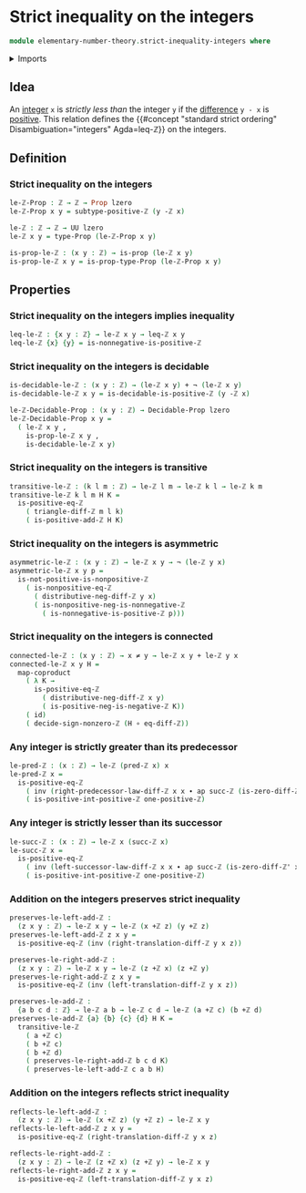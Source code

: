 # Strict inequality on the integers

```agda
module elementary-number-theory.strict-inequality-integers where
```

<details><summary>Imports</summary>

```agda
open import elementary-number-theory.addition-integers
open import elementary-number-theory.addition-positive-and-negative-integers
open import elementary-number-theory.difference-integers
open import elementary-number-theory.inequality-integers
open import elementary-number-theory.inequality-natural-numbers
open import elementary-number-theory.integers
open import elementary-number-theory.natural-numbers
open import elementary-number-theory.negative-integers
open import elementary-number-theory.nonnegative-integers
open import elementary-number-theory.nonpositive-integers
open import elementary-number-theory.positive-and-negative-integers
open import elementary-number-theory.positive-integers

open import foundation.action-on-identifications-functions
open import foundation.coproduct-types
open import foundation.decidable-propositions
open import foundation.dependent-pair-types
open import foundation.function-types
open import foundation.functoriality-coproduct-types
open import foundation.identity-types
open import foundation.negated-equality
open import foundation.negation
open import foundation.propositions
open import foundation.transport-along-identifications
open import foundation.unit-type
open import foundation.universe-levels

open import order-theory.posets
open import order-theory.preorders
```

</details>

## Idea

An [integer](elementary-number-theory.integers.md) `x` is _strictly less than_
the integer `y` if the
[difference](elementary-number-theory.difference-integers.md) `y - x` is
[positive](elementary-number-theory.positive-integers.md). This relation defines
the {{#concept "standard strict ordering" Disambiguation="integers" Agda=leq-ℤ}}
on the integers.

## Definition

### Strict inequality on the integers

```agda
le-ℤ-Prop : ℤ → ℤ → Prop lzero
le-ℤ-Prop x y = subtype-positive-ℤ (y -ℤ x)

le-ℤ : ℤ → ℤ → UU lzero
le-ℤ x y = type-Prop (le-ℤ-Prop x y)

is-prop-le-ℤ : (x y : ℤ) → is-prop (le-ℤ x y)
is-prop-le-ℤ x y = is-prop-type-Prop (le-ℤ-Prop x y)
```

## Properties

### Strict inequality on the integers implies inequality

```agda
leq-le-ℤ : {x y : ℤ} → le-ℤ x y → leq-ℤ x y
leq-le-ℤ {x} {y} = is-nonnegative-is-positive-ℤ
```

### Strict inequality on the integers is decidable

```agda
is-decidable-le-ℤ : (x y : ℤ) → (le-ℤ x y) + ¬ (le-ℤ x y)
is-decidable-le-ℤ x y = is-decidable-is-positive-ℤ (y -ℤ x)

le-ℤ-Decidable-Prop : (x y : ℤ) → Decidable-Prop lzero
le-ℤ-Decidable-Prop x y =
  ( le-ℤ x y ,
    is-prop-le-ℤ x y ,
    is-decidable-le-ℤ x y)
```

### Strict inequality on the integers is transitive

```agda
transitive-le-ℤ : (k l m : ℤ) → le-ℤ l m → le-ℤ k l → le-ℤ k m
transitive-le-ℤ k l m H K =
  is-positive-eq-ℤ
    ( triangle-diff-ℤ m l k)
    ( is-positive-add-ℤ H K)
```

### Strict inequality on the integers is asymmetric

```agda
asymmetric-le-ℤ : (x y : ℤ) → le-ℤ x y → ¬ (le-ℤ y x)
asymmetric-le-ℤ x y p =
  is-not-positive-is-nonpositive-ℤ
    ( is-nonpositive-eq-ℤ
      ( distributive-neg-diff-ℤ y x)
      ( is-nonpositive-neg-is-nonnegative-ℤ
        ( is-nonnegative-is-positive-ℤ p)))
```

### Strict inequality on the integers is connected

```agda
connected-le-ℤ : (x y : ℤ) → x ≠ y → le-ℤ x y + le-ℤ y x
connected-le-ℤ x y H =
  map-coproduct
    ( λ K →
      is-positive-eq-ℤ
        ( distributive-neg-diff-ℤ x y)
        ( is-positive-neg-is-negative-ℤ K))
    ( id)
    ( decide-sign-nonzero-ℤ (H ∘ eq-diff-ℤ))
```

### Any integer is strictly greater than its predecessor

```agda
le-pred-ℤ : (x : ℤ) → le-ℤ (pred-ℤ x) x
le-pred-ℤ x =
  is-positive-eq-ℤ
    ( inv (right-predecessor-law-diff-ℤ x x ∙ ap succ-ℤ (is-zero-diff-ℤ' x)))
    ( is-positive-int-positive-ℤ one-positive-ℤ)
```

### Any integer is strictly lesser than its successor

```agda
le-succ-ℤ : (x : ℤ) → le-ℤ x (succ-ℤ x)
le-succ-ℤ x =
  is-positive-eq-ℤ
    ( inv (left-successor-law-diff-ℤ x x ∙ ap succ-ℤ (is-zero-diff-ℤ' x)))
    ( is-positive-int-positive-ℤ one-positive-ℤ)
```

### Addition on the integers preserves strict inequality

```agda
preserves-le-left-add-ℤ :
  (z x y : ℤ) → le-ℤ x y → le-ℤ (x +ℤ z) (y +ℤ z)
preserves-le-left-add-ℤ z x y =
  is-positive-eq-ℤ (inv (right-translation-diff-ℤ y x z))

preserves-le-right-add-ℤ :
  (z x y : ℤ) → le-ℤ x y → le-ℤ (z +ℤ x) (z +ℤ y)
preserves-le-right-add-ℤ z x y =
  is-positive-eq-ℤ (inv (left-translation-diff-ℤ y x z))

preserves-le-add-ℤ :
  {a b c d : ℤ} → le-ℤ a b → le-ℤ c d → le-ℤ (a +ℤ c) (b +ℤ d)
preserves-le-add-ℤ {a} {b} {c} {d} H K =
  transitive-le-ℤ
    ( a +ℤ c)
    ( b +ℤ c)
    ( b +ℤ d)
    ( preserves-le-right-add-ℤ b c d K)
    ( preserves-le-left-add-ℤ c a b H)
```

### Addition on the integers reflects strict inequality

```agda
reflects-le-left-add-ℤ :
  (z x y : ℤ) → le-ℤ (x +ℤ z) (y +ℤ z) → le-ℤ x y
reflects-le-left-add-ℤ z x y =
  is-positive-eq-ℤ (right-translation-diff-ℤ y x z)

reflects-le-right-add-ℤ :
  (z x y : ℤ) → le-ℤ (z +ℤ x) (z +ℤ y) → le-ℤ x y
reflects-le-right-add-ℤ z x y =
  is-positive-eq-ℤ (left-translation-diff-ℤ y x z)
```
